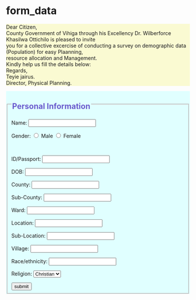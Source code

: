 # form_data
<!DOCTYPE html>
<html lang="en">
<head>
    <meta charset="UTF-8">
    <meta name="viewport" content="width=device-width, initial-scale=1.0">
    <meta http-equiv="X-UA-Compatible" content="ie=edge">
    <title>Form</title>
</head>
<body>
<p style="background:lightgoldenrodyellow" >
    Dear Citizen, <br>
    County Government of Vihiga through his Excellency Dr. Wilberforce Khasilwa Ottichilo is pleased to invite
    <br> you for a collective excercise of conducting a survey on demographic data (Population) for easy Plaanning, <br>
    resource allocation and Management.<br>
    Kindly help us fill the details below:<br>
    Regards,<br>
    Teyie jairus. <br>
    Director, Physical Planning.<br>
</p>

<form style="background:lightcyan">
    <fieldset>
        <legend style=color:slateblue><h2>Personal Information</h2></legend>
        <label> Name:</label>
        <input type="text" required > <br>
            
<p>Gender:
            <input type="radio" value="Male" name="Gender" id="male">
            <label for="male">Male</label>

<input type="radio" value="Female" name="Gender" id="female">
            <label for="female">Female</label>
            </p> <br>

<label>ID/Passport:</label>
           <input type="number" required> 
           <br>

<label>DOB:</label>
            <input type="text" required> <br>

<label>County:</label>
            <input type="text" required> <br>

<label> Sub-County:</label>
            <input type="text" required> <br>

<label>Ward:</label>
            <input type="text" required> <br>

<label>Location:</label>
            <input type="text" required> <br>

<label>Sub-Location:</label>
            <input type="text" required> <br>

<label>Village:</label>
            <input type="text" required> <br>

<label >Race/ethnicity:</label>
            <input type="text"> <br>

<label>Religion:</label>
            <select >
                <option >Christian</option>
                <option >Islamic</option>
                <option >Hindu</option>
                <option >Pagan</option>
            </select> 
            <br>
 
<input type="submit" value="submit">


</fieldset>
</form>
</body>
</html>
